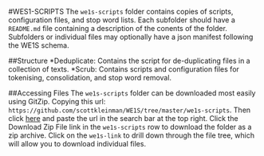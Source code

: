 #WES1-SCRIPTS
The `we1s-scripts` folder contains copies of scripts, configuration files, and stop word lists. Each subfolder should have a `README.md` file containing a description of the conents of the folder. Subfolders or individual files may optionally have a json manifest following the WE1S schema.

##Structure
*Deduplicate: Contains the script for de-duplicating files in a collection of texts.
*Scrub: Contains scripts and configuration files for tokenising, consolidation, and stop word removal.

##Accessing Files
The `we1s-scripts` folder can be downloaded most easily using GitZip. Copying this url: `https://github.com/scottkleinman/WE1S/tree/master/we1s-scripts`. Then click [here](http://kinolien.github.io/gitzip/) and paste the url in the search bar at the top right. Click the Download Zip File link in the `we1s-scripts` row to download the folder as a zip archive. Click on the `we1s-link` to drill down through the file tree, which will allow you to download individual files.